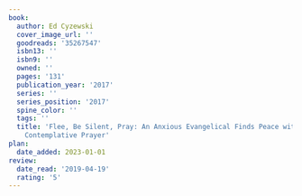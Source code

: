 ```yaml
---
book:
  author: Ed Cyzewski
  cover_image_url: ''
  goodreads: '35267547'
  isbn13: ''
  isbn9: ''
  owned: ''
  pages: '131'
  publication_year: '2017'
  series: ''
  series_position: '2017'
  spine_color: ''
  tags: ''
  title: 'Flee, Be Silent, Pray: An Anxious Evangelical Finds Peace with God through
    Contemplative Prayer'
plan:
  date_added: 2023-01-01
review:
  date_read: '2019-04-19'
  rating: '5'
---
```

